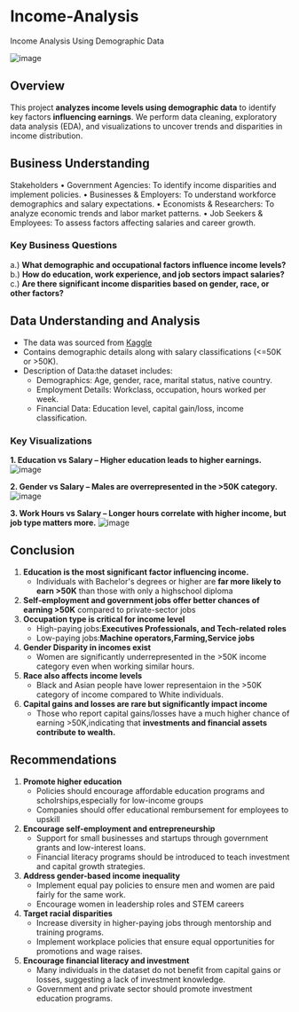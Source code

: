 # Income-Analysis
Income Analysis Using Demographic Data

![image](https://github.com/user-attachments/assets/51eabf4d-7f26-44b9-add8-324a4fe037dd)

## Overview

This project **analyzes income levels using demographic data** to identify key factors **influencing earnings**. We perform data cleaning, exploratory data analysis (EDA), and visualizations to uncover trends and disparities in income distribution.

## Business Understanding

Stakeholders
	•	Government Agencies: To identify income disparities and implement policies.
	•	Businesses & Employers: To understand workforce demographics and salary expectations.
	•	Economists & Researchers: To analyze economic trends and labor market patterns.
	•	Job Seekers & Employees: To assess factors affecting salaries and career growth.

### Key Business Questions
a.)	**What demographic and occupational factors influence income levels?**
b.)	**How do education, work experience, and job sectors impact salaries?**
c.)	**Are there significant income disparities based on gender, race, or other factors?**

## Data Understanding and Analysis

* The data was sourced from [Kaggle](https://www.kaggle.com/datasets/rabailanees/adult-income-dataset)
* Contains demographic details along with salary classifications (<=50K or >50K).
* Description of Data:the dataset includes:
	-	Demographics: Age, gender, race, marital status, native country.
	-	Employment Details: Workclass, occupation, hours worked per week.
	-	Financial Data: Education level, capital gain/loss, income classification.

### Key Visualizations
**1.	Education vs Salary – Higher education leads to higher earnings.**
 ![image](https://github.com/user-attachments/assets/533b46c4-bd0a-4f29-bfe5-b3c4c5f5fad3)

**2.	Gender vs Salary – Males are overrepresented in the >50K category.**
 ![image](https://github.com/user-attachments/assets/17701e5c-1427-442d-80f0-b2df3a9c7be0)

**3.	Work Hours vs Salary – Longer hours correlate with higher income, but job type matters more.**
 ![image](https://github.com/user-attachments/assets/f76b9783-f58e-4736-abae-2e336a86998c)


## Conclusion
1. **Education is the most significant factor influencing income.**
     * Individuals with Bachelor's degrees or higher are **far more likely to earn >50K** than those with only a highschool diploma
2. **Self-employment and government jobs offer better chances of earning >50K** compared to private-sector jobs
3. **Occupation type is critical for income level**
    * High-paying jobs:**Executives Professionals, and Tech-related roles**
    * Low-paying jobs:**Machine operators,Farming,Service jobs**
4. **Gender Disparity in incomes exist**
    * Women are significantly underrepresented in the >50K income category even when working similar hours.
5. **Race also affects income levels**
    * Black and Asian people have lower representaion in the >50K category of income compared to White individuals.
6. **Capital gains and losses are rare but significantly impact income**
   * Those who report capital gains/losses have a much higher chance of earning >50K,indicating that **investments and financial assets contribute to wealth.**
## Recommendations
1. **Promote higher education**
   * Policies should encourage affordable education programs and scholrships,especially for low-income groups
   * Companies should offer educational rembursement for employees to upskill
2. **Encourage self-employment and entrepreneurship**
   * Support for small businesses and startups through government grants and low-interest loans.
   * Financial literacy programs should be introduced to teach investment and capital growth strategies.
3. **Address gender-based income inequality**
   * Implement equal pay policies to ensure men and women are paid fairly for the same work.
   * Encourage women in leadership roles and STEM careers
4. **Target racial disparities**
   * Increase diversity in higher-paying jobs through mentorship and training programs.
   * Implement workplace policies that ensure equal opportunities for promotions and wage raises.
5. **Encourage financial literacy and investment**
   * Many individuals in the dataset do not benefit from capital gains or losses, suggesting a lack of investment knowledge.
   * Government and private sector should promote investment education programs.

